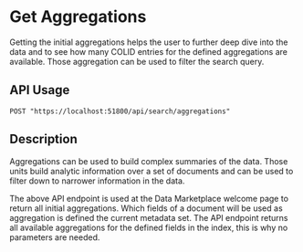 # Get Aggregations

Getting the initial aggregations helps the user to further deep dive into the data and to see how many COLID entries for the defined aggregations are available. Those aggregation can be used to filter the search query.

## API Usage

```shell
POST "https://localhost:51800/api/search/aggregations" 
```

## Description

Aggregations can be used to build complex summaries of the data. Those units build analytic information over a set of documents and can be used to filter down to narrower information in the data.

The above API endpoint is used at the Data Marketplace welcome page to return all initial aggregations. Which fields of a document will be used as aggregation is defined the current metadata set. The API endpoint returns all available aggregations for the defined fields in the index, this is why no parameters are needed. 